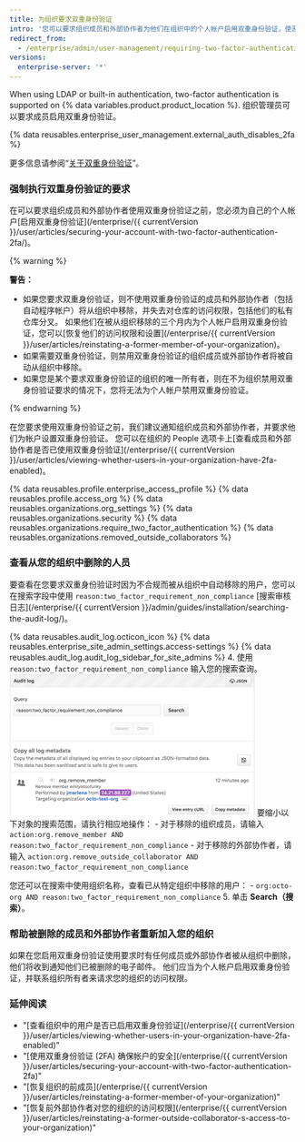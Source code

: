 ```yaml
---
title: 为组织要求双重身份验证
intro: '您可以要求组织成员和外部协作者为他们在组织中的个人帐户启用双重身份验证，使恶意操作者更难以访问组织的仓库和设置。'
redirect_from:
  - /enterprise/admin/user-management/requiring-two-factor-authentication-for-an-organization
versions:
  enterprise-server: '*'
---
```


When using LDAP or built-in authentication, two-factor authentication is supported on {% data variables.product.product_location %}. 组织管理员可以要求成员启用双重身份验证。

{% data reusables.enterprise_user_management.external_auth_disables_2fa %}

更多信息请参阅“[关于双重身份验证](/github/authenticating-to-github/about-two-factor-authentication)”。

### 强制执行双重身份验证的要求

在可以要求组织成员和外部协作者使用双重身份验证之前，您必须为自己的个人帐户[启用双重身份验证](/enterprise/{{ currentVersion }}/user/articles/securing-your-account-with-two-factor-authentication-2fa/)。

{% warning %}

**警告：**

- 如果您要求双重身份验证，则不使用双重身份验证的成员和外部协作者（包括自动程序帐户）将从组织中移除，并失去对仓库的访问权限，包括他们的私有仓库分叉。 如果他们在被从组织移除的三个月内为个人帐户启用双重身份验证，您可以[恢复他们的访问权限和设置](/enterprise/{{ currentVersion }}/user/articles/reinstating-a-former-member-of-your-organization)。
- 如果需要双重身份验证，则禁用双重身份验证的组织成员或外部协作者将被自动从组织中移除。
- 如果您是某个要求双重身份验证的组织的唯一所有者，则在不为组织禁用双重身份验证要求的情况下，您将无法为个人帐户禁用双重身份验证。

{% endwarning %}

在您要求使用双重身份验证之前，我们建议通知组织成员和外部协作者，并要求他们为帐户设置双重身份验证。 您可以在组织的 People 选项卡上[查看成员和外部协作者是否已使用双重身份验证](/enterprise/{{ currentVersion }}/user/articles/viewing-whether-users-in-your-organization-have-2fa-enabled)。

{% data reusables.profile.enterprise_access_profile %}
{% data reusables.profile.access_org %}
{% data reusables.organizations.org_settings %}
{% data reusables.organizations.security %}
{% data reusables.organizations.require_two_factor_authentication %}
{% data reusables.organizations.removed_outside_collaborators %}

### 查看从您的组织中删除的人员

要查看在您要求双重身份验证时因为不合规而被从组织中自动移除的用户，您可以在搜索字段中使用 `reason:two_factor_requirement_non_compliance` [搜索审核日志](/enterprise/{{ currentVersion }}/admin/guides/installation/searching-the-audit-log/)。

{% data reusables.audit_log.octicon_icon %}
{% data reusables.enterprise_site_admin_settings.access-settings %}
{% data reusables.audit_log.audit_log_sidebar_for_site_admins %}
4. 使用 `reason:two_factor_requirement_non_compliance` 输入您的搜索查询。 ![显示因双重身份验证不合规而被移除的用户的员工工具审核日志事件](/assets/images/help/2fa/2fa_noncompliance_stafftools_audit_log_search.png) 要缩小以下对象的搜索范围，请执行相应地操作：
    - 对于移除的组织成员，请输入 `action:org.remove_member AND reason:two_factor_requirement_non_compliance`
    - 对于移除的外部协作者，请输入 `action:org.remove_outside_collaborator AND reason:two_factor_requirement_non_compliance`

  您还可以在搜索中使用组织名称，查看已从特定组织中移除的用户：
    - `org:octo-org AND reason:two_factor_requirement_non_compliance`
5. 单击 **Search（搜索）**。

### 帮助被删除的成员和外部协作者重新加入您的组织

如果在您启用双重身份验证使用要求时有任何成员或外部协作者被从组织中删除，他们将收到通知他们已被删除的电子邮件。 他们应当为个人帐户启用双重身份验证，并联系组织所有者来请求您的组织的访问权限。

### 延伸阅读

- "[查看组织中的用户是否已启用双重身份验证](/enterprise/{{ currentVersion }}/user/articles/viewing-whether-users-in-your-organization-have-2fa-enabled)"
- "[使用双重身份验证 (2FA) 确保帐户的安全](/enterprise/{{ currentVersion }}/user/articles/securing-your-account-with-two-factor-authentication-2fa)"
- "[恢复组织的前成员](/enterprise/{{ currentVersion }}/user/articles/reinstating-a-former-member-of-your-organization)"
- "[恢复前外部协作者对您的组织的访问权限](/enterprise/{{ currentVersion }}/user/articles/reinstating-a-former-outside-collaborator-s-access-to-your-organization)"
